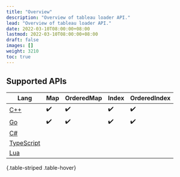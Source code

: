 ```yaml
---
title: "Overview"
description: "Overview of tableau loader API."
lead: "Overview of tableau loader API."
date: 2022-03-10T08:00:00+08:00
lastmod: 2022-03-10T08:00:00+08:00
draft: false
images: []
weight: 3210
toc: true
---
```


## Supported APIs

| Lang                | Map | OrderedMap | Index | OrderedIndex |
| ------------------- | --- | ---------- | ----- | ------------ |
| [C++](../cpp)       | ✔️   | ✔️          | ✔️     | ✔️            |
| [Go](../go)         | ✔️   | ✔️          | ✔️     | ✔️            |
| [C#](../csharp)     |     |            |       |              |
| [TypeScript](../ts) |     |            |       |              |
| [Lua](../lua)       |     |            |       |              |
{.table-striped .table-hover}
